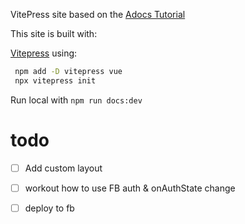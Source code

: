VitePress site based on the [Adocs Tutorial][Addocs tutorial]


This site is built with:

[Vitepress](https://vitejs.dev/) using:

```bash
 npm add -D vitepress vue
 npx vitepress init
 ```


 [Addocs tutorial]: https://www.freecodecamp.org/news/how-to-build-a-modern-documentation-site-with-vitepress/

 Run local with `npm run docs:dev`

 # todo

- [ ] Add custom layout
- [ ] workout how to use FB auth & onAuthState change
- [ ] deploy to fb


